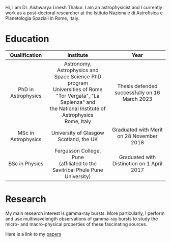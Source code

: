 

Hi, I am Dr. Aishwarya Linesh Thakur. I am an astrophysicist and I currently work as a post-doctoral researcher at the Istituto Nazionale di Astrofisica e Planetologia Spaziali in Rome, Italy.

# Education

|Qualification | Institute | Year |
|:---:|:---:|:---:|
| PhD in Astrophysics | Astronomy, Astrophysics and Space Science PhD program <br> Universities of Rome "Tor Vergata", "La Sapienza" and <br> the National Institute of Astrophysics <br> Rome, Italy | Thesis defended successfully on 16 March 2023 |
| MSc in Astrophysics | University of Glasgow <br> Scotland, the UK | Graduated with Merit on 28 November 2018 |
| BSc in Physics | Fergusson College, Pune <br> (affiliated to the Savitribai Phule Pune University) | Graduated with Distinction on 1 April 2017 |

# Research

My main research interest is gamma-ray bursts. More particularly, I perform and use multiwavelength observations of gamma-ray bursts to study the micro- and macro-physical properties of these fascinating sources. 

Here is a link to my [papers](https://ui.adsabs.harvard.edu/search/q=orcid%3A0000-0001-9354-2308&sort=date%20desc%2C%20bibcode%20desc&p_=0)
